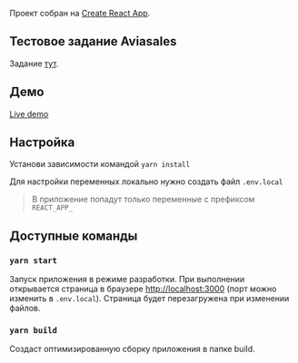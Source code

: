Проект собран на [Create React App](https://github.com/facebook/create-react-app).

## Тестовое задание Aviasales
Задание [тут](https://github.com/balozae/demo-avs/blob/master/docs/task.md).

## Демо
[Live demo](https://avs-kappa.now.sh/)

## Настройка
Установи зависимости командой `yarn install`

Для настройки переменных локально нужно создать файл `.env.local`
> В приложение попадут только переменные с префиксом `REACT_APP_`

## Доступные команды

### `yarn start`

Запуск приложения в режиме разработки.
При выполнении открывается страница в браузере [http://localhost:3000](http://localhost:3000) (порт можно изменить в `.env.local`).
Страница будет перезагружена при изменении файлов.

### `yarn build`

Cоздаст оптимизированную сборку приложения в папке build. 
